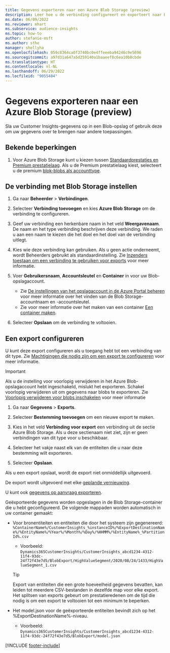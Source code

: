```yaml
---
title: Gegevens exporteren naar een Azure Blob Storage (preview)
description: Leer hoe u de verbinding configureert en exporteert naar Blob-opslag.
ms.date: 06/09/2022
ms.reviewer: mhart
ms.subservice: audience-insights
ms.topic: how-to
author: stefanie-msft
ms.author: sthe
manager: shellyha
ms.openlocfilehash: 059c8364ca0f3740bc0e4ffeeeba94246c9e5696
ms.sourcegitcommit: a97d31a647a5d259140a1baaeef8c6ea10b8cbde
ms.translationtype: HT
ms.contentlocale: nl-NL
ms.lasthandoff: 06/29/2022
ms.locfileid: "9055484"
---
```

# <a name="export-data-to-an-azure-blob-storage-preview"></a>Gegevens exporteren naar een Azure Blob Storage (preview)

Sla uw Customer Insights-gegevens op in een Blob-opslag of gebruik deze om uw gegevens over te brengen naar andere toepassingen.

## <a name="known-limitations"></a>Bekende beperkingen

1. Voor Azure Blob Storage kunt u kiezen tussen [Standaardprestaties en Premium prestatielaag](/azure/storage/blobs/storage-blob-performance-tiers). Als u de Premium prestatielaag kiest, selecteert u de premium [blok-blobs als accounttype](/azure/storage/common/storage-account-overview#types-of-storage-accounts).

## <a name="set-up-the-connection-to-blob-storage"></a>De verbinding met Blob Storage instellen

1. Ga naar **Beheerder** > **Verbindingen**.

1. Selecteer **Verbinding toevoegen** en kies **Azure Blob Storage** om de verbinding te configureren.

1. Geef uw verbinding een herkenbare naam in het veld **Weergavenaam**. De naam en het type verbinding beschrijven deze verbinding. We raden u aan een naam te kiezen die het doel en het doel van de verbinding uitlegt.

1. Kies wie deze verbinding kan gebruiken. Als u geen actie onderneemt, wordt Beheerders gebruikt als standaardinstelling. Zie [Inzenders toestaan om een verbinding te gebruiken voor exports](connections.md#allow-contributors-to-use-a-connection-for-exports) voor meer informatie.

1. Voer **Gebruikersnaam**, **Accountsleutel** en **Container** in voor uw Blob-opslagaccount.
    - Zie [De instellingen van het opslagaccount in de Azure Portal beheren](/azure/storage/common/storage-account-manage) voor meer informatie over het vinden van de Blob Storage-accountnaam en -accountsleutel.
    - Zie voor meer informatie over het maken van een container [Een container maken](/azure/storage/blobs/storage-quickstart-blobs-portal#create-a-container).

1. Selecteer **Opslaan** om de verbinding te voltooien. 

## <a name="configure-an-export"></a>Een export configureren

U kunt deze export configureren als u toegang hebt tot een verbinding van dit type. Zie [Machtigingen die nodig zijn om een export te configureren](export-destinations.md#set-up-a-new-export) voor meer informatie.

> [!IMPORTANT]
> Als u de instelling voor voorlopig verwijderen in het Azure Blob-opslagaccount hebt ingeschakeld, mislukt het exporteren. Schakel voorlopig verwijderen uit om gegevens naar blobs te exporteren. Zie [Voorlopig verwijderen voor blobs inschakelen](/azure/storage/blobs/soft-delete-blob-enable) voor meer informatie

1. Ga naar **Gegevens** > **Exports**.

1. Selecteer **Bestemming toevoegen** om een nieuwe export te maken.

1. Kies in het veld **Verbinding voor export** een verbinding uit de sectie Azure Blob Storage. Als u deze sectienaam niet ziet, zijn er geen verbindingen van dit type voor u beschikbaar.

1. Selecteer het vakje naast elk van de entiteiten die u naar deze bestemming wilt exporteren.

1. Selecteer **Opslaan**.

Als u een export opslaat, wordt de export niet onmiddellijk uitgevoerd.

De export wordt uitgevoerd met elke [geplande vernieuwing](system.md#schedule-tab).

U kunt ook [gegevens op aanvraag exporteren](export-destinations.md#run-exports-on-demand).

Geëxporteerde gegevens worden opgeslagen in de Blob Storage-container die u hebt geconfigureerd. De volgende mappaden worden automatisch in uw container gemaakt:

- Voor bronentiteiten en entiteiten die door het systeem zijn gegenereerd:  
  `%ContainerName%/CustomerInsights_%instanceID%/%ExportDestinationName%/%EntityName%/%Year%/%Month%/%Day%/%HHMM%/%EntityName%_%PartitionId%.csv`  
  - Voorbeeld: `Dynamics365CustomerInsights/CustomerInsights_abcd1234-4312-11f4-93dc-24f72f43e7d5/BlobExport/HighValueSegment/2020/08/24/1433/HighValueSegment_1.csv`
  
  > [!TIP]
  > Export van entiteiten die een grote hoeveelheid gegevens bevatten, kan leiden tot meerdere CSV-bestanden in dezelfde map voor elke export. Het splitsen van exports gebeurt om prestatieredenen om de tijd die nodig is om een export te voltooien tot een minimum te beperken.

- Het model.json voor de geëxporteerde entiteiten bevindt zich op het %ExportDestinationName%-niveau.  
  - Voorbeeld: `Dynamics365CustomerInsights/CustomerInsights_abcd1234-4312-11f4-93dc-24f72f43e7d5/BlobExport/model.json`

[!INCLUDE [footer-include](includes/footer-banner.md)]
